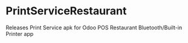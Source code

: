 # PrintServiceRestaurant
Releases Print Service apk for Odoo POS Restaurant Bluetooth/Built-in Printer app
